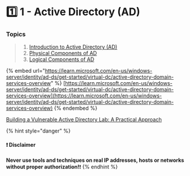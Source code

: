 # 1️⃣ 1 - Active Directory (AD)

### Topics

> 1. [Introduction to Active Directory (AD)](1.1-introduction-to-active-directory-ad.md)
> 2. [Physical Components of AD](1.2-physical-components-of-ad.md)
> 3. [Logical Components of AD](1.3-logical-components-of-ad.md)

{% embed url="https://learn.microsoft.com/en-us/windows-server/identity/ad-ds/get-started/virtual-dc/active-directory-domain-services-overview" %}
[https://learn.microsoft.com/en-us/windows-server/identity/ad-ds/get-started/virtual-dc/active-directory-domain-services-overview](https://learn.microsoft.com/en-us/windows-server/identity/ad-ds/get-started/virtual-dc/active-directory-domain-services-overview)
{% endembed %}

[Building a Vulnerable Active Directory Lab: A Practical Approach](https://dev-angelist.gitbook.io/building-a-vulnerable-active-directory-lab)





{% hint style="danger" %}
#### ❗ Disclaimer&#x20;

**Never use tools and techniques on real IP addresses, hosts or networks without proper     authorization!**❗
{% endhint %}





